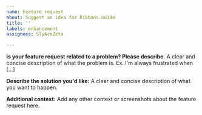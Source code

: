 ```yaml
---
name: Feature request
about: Suggest an idea for Ribbons.Guide
title: ''
labels: enhancement
assignees: SlyAceZeta

---
```


**Is your feature request related to a problem? Please describe.**
A clear and concise description of what the problem is. Ex. I'm always frustrated when [...]

**Describe the solution you'd like:**
A clear and concise description of what you want to happen.

**Additional context:**
Add any other context or screenshots about the feature request here.
